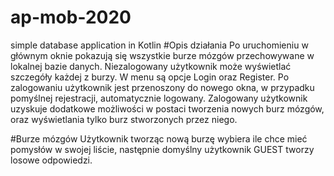 # ap-mob-2020
simple database application in Kotlin
#Opis działania
Po uruchomieniu w głównym oknie pokazują się wszystkie burze mózgów przechowywane w lokalnej bazie danych.
Niezalogowany użytkownik może wyświetlać szczegóły każdej z burzy.
W menu są opcje Login oraz Register. Po zalogowaniu użytkownik jest przenoszony do nowego okna, w przypadku pomyślnej rejestracji, automatycznie logowany.
Zalogowany użytkownik uzyskuje dodatkowe możliwości w postaci tworzenia nowych burz mózgów, oraz wyświetlania tylko burz stworzonych przez niego.

#Burze mózgów
Użytkownik tworząc nową burzę wybiera ile chce mieć pomysłów w swojej liście, następnie domyślny użytkownik GUEST tworzy losowe odpowiedzi.
